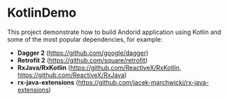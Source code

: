 KotlinDemo
=====================

This project demonstrate how to build Andorid application using Kotlin and some of the most popular dependencies, for example:

* **Dagger 2** (https://github.com/google/dagger)
* **Retrofit 2** (https://github.com/square/retrofit)
* **RxJava/RxKotlin** (https://github.com/ReactiveX/RxKotlin, https://github.com/ReactiveX/RxJava)
* **rx-java-extensions** (https://github.com/jacek-marchwicki/rx-java-extensions)

